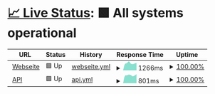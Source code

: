 # [📈 Live Status](https://Streckenkunde.github.io/Monitoring): <!--live status--> **🟩 All systems operational**

<!--start: status pages-->
<!-- This summary is generated by Upptime (https://github.com/upptime/upptime) -->
<!-- Do not edit this manually, your changes will be overwritten -->
<!-- prettier-ignore -->
| URL | Status | History | Response Time | Uptime |
| --- | ------ | ------- | ------------- | ------ |
| <img alt="" src="https://icons.duckduckgo.com/ip3/streckenkunde.digital.ico" height="13"> [Webseite](https://streckenkunde.digital) | 🟩 Up | [webseite.yml](https://github.com/Streckenkunde/Monitoring/commits/HEAD/history/webseite.yml) | <details><summary><img alt="Response time graph" src="./graphs/webseite/response-time-week.png" height="20"> 1266ms</summary><br><a href="https://Streckenkunde.github.io/Monitoring/history/webseite"><img alt="Response time 1243" src="https://img.shields.io/endpoint?url=https%3A%2F%2Fraw.githubusercontent.com%2FStreckenkunde%2FMonitoring%2FHEAD%2Fapi%2Fwebseite%2Fresponse-time.json"></a><br><a href="https://Streckenkunde.github.io/Monitoring/history/webseite"><img alt="24-hour response time 1328" src="https://img.shields.io/endpoint?url=https%3A%2F%2Fraw.githubusercontent.com%2FStreckenkunde%2FMonitoring%2FHEAD%2Fapi%2Fwebseite%2Fresponse-time-day.json"></a><br><a href="https://Streckenkunde.github.io/Monitoring/history/webseite"><img alt="7-day response time 1266" src="https://img.shields.io/endpoint?url=https%3A%2F%2Fraw.githubusercontent.com%2FStreckenkunde%2FMonitoring%2FHEAD%2Fapi%2Fwebseite%2Fresponse-time-week.json"></a><br><a href="https://Streckenkunde.github.io/Monitoring/history/webseite"><img alt="30-day response time 1243" src="https://img.shields.io/endpoint?url=https%3A%2F%2Fraw.githubusercontent.com%2FStreckenkunde%2FMonitoring%2FHEAD%2Fapi%2Fwebseite%2Fresponse-time-month.json"></a><br><a href="https://Streckenkunde.github.io/Monitoring/history/webseite"><img alt="1-year response time 1243" src="https://img.shields.io/endpoint?url=https%3A%2F%2Fraw.githubusercontent.com%2FStreckenkunde%2FMonitoring%2FHEAD%2Fapi%2Fwebseite%2Fresponse-time-year.json"></a></details> | <details><summary><a href="https://Streckenkunde.github.io/Monitoring/history/webseite">100.00%</a></summary><a href="https://Streckenkunde.github.io/Monitoring/history/webseite"><img alt="All-time uptime 100.00%" src="https://img.shields.io/endpoint?url=https%3A%2F%2Fraw.githubusercontent.com%2FStreckenkunde%2FMonitoring%2FHEAD%2Fapi%2Fwebseite%2Fuptime.json"></a><br><a href="https://Streckenkunde.github.io/Monitoring/history/webseite"><img alt="24-hour uptime 100.00%" src="https://img.shields.io/endpoint?url=https%3A%2F%2Fraw.githubusercontent.com%2FStreckenkunde%2FMonitoring%2FHEAD%2Fapi%2Fwebseite%2Fuptime-day.json"></a><br><a href="https://Streckenkunde.github.io/Monitoring/history/webseite"><img alt="7-day uptime 100.00%" src="https://img.shields.io/endpoint?url=https%3A%2F%2Fraw.githubusercontent.com%2FStreckenkunde%2FMonitoring%2FHEAD%2Fapi%2Fwebseite%2Fuptime-week.json"></a><br><a href="https://Streckenkunde.github.io/Monitoring/history/webseite"><img alt="30-day uptime 100.00%" src="https://img.shields.io/endpoint?url=https%3A%2F%2Fraw.githubusercontent.com%2FStreckenkunde%2FMonitoring%2FHEAD%2Fapi%2Fwebseite%2Fuptime-month.json"></a><br><a href="https://Streckenkunde.github.io/Monitoring/history/webseite"><img alt="1-year uptime 100.00%" src="https://img.shields.io/endpoint?url=https%3A%2F%2Fraw.githubusercontent.com%2FStreckenkunde%2FMonitoring%2FHEAD%2Fapi%2Fwebseite%2Fuptime-year.json"></a></details>
| <img alt="" src="https://icons.duckduckgo.com/ip3/streckenkunde.digital.ico" height="13"> [API](https://streckenkunde.digital/api) | 🟩 Up | [api.yml](https://github.com/Streckenkunde/Monitoring/commits/HEAD/history/api.yml) | <details><summary><img alt="Response time graph" src="./graphs/api/response-time-week.png" height="20"> 801ms</summary><br><a href="https://Streckenkunde.github.io/Monitoring/history/api"><img alt="Response time 790" src="https://img.shields.io/endpoint?url=https%3A%2F%2Fraw.githubusercontent.com%2FStreckenkunde%2FMonitoring%2FHEAD%2Fapi%2Fapi%2Fresponse-time.json"></a><br><a href="https://Streckenkunde.github.io/Monitoring/history/api"><img alt="24-hour response time 900" src="https://img.shields.io/endpoint?url=https%3A%2F%2Fraw.githubusercontent.com%2FStreckenkunde%2FMonitoring%2FHEAD%2Fapi%2Fapi%2Fresponse-time-day.json"></a><br><a href="https://Streckenkunde.github.io/Monitoring/history/api"><img alt="7-day response time 801" src="https://img.shields.io/endpoint?url=https%3A%2F%2Fraw.githubusercontent.com%2FStreckenkunde%2FMonitoring%2FHEAD%2Fapi%2Fapi%2Fresponse-time-week.json"></a><br><a href="https://Streckenkunde.github.io/Monitoring/history/api"><img alt="30-day response time 790" src="https://img.shields.io/endpoint?url=https%3A%2F%2Fraw.githubusercontent.com%2FStreckenkunde%2FMonitoring%2FHEAD%2Fapi%2Fapi%2Fresponse-time-month.json"></a><br><a href="https://Streckenkunde.github.io/Monitoring/history/api"><img alt="1-year response time 790" src="https://img.shields.io/endpoint?url=https%3A%2F%2Fraw.githubusercontent.com%2FStreckenkunde%2FMonitoring%2FHEAD%2Fapi%2Fapi%2Fresponse-time-year.json"></a></details> | <details><summary><a href="https://Streckenkunde.github.io/Monitoring/history/api">100.00%</a></summary><a href="https://Streckenkunde.github.io/Monitoring/history/api"><img alt="All-time uptime 100.00%" src="https://img.shields.io/endpoint?url=https%3A%2F%2Fraw.githubusercontent.com%2FStreckenkunde%2FMonitoring%2FHEAD%2Fapi%2Fapi%2Fuptime.json"></a><br><a href="https://Streckenkunde.github.io/Monitoring/history/api"><img alt="24-hour uptime 100.00%" src="https://img.shields.io/endpoint?url=https%3A%2F%2Fraw.githubusercontent.com%2FStreckenkunde%2FMonitoring%2FHEAD%2Fapi%2Fapi%2Fuptime-day.json"></a><br><a href="https://Streckenkunde.github.io/Monitoring/history/api"><img alt="7-day uptime 100.00%" src="https://img.shields.io/endpoint?url=https%3A%2F%2Fraw.githubusercontent.com%2FStreckenkunde%2FMonitoring%2FHEAD%2Fapi%2Fapi%2Fuptime-week.json"></a><br><a href="https://Streckenkunde.github.io/Monitoring/history/api"><img alt="30-day uptime 100.00%" src="https://img.shields.io/endpoint?url=https%3A%2F%2Fraw.githubusercontent.com%2FStreckenkunde%2FMonitoring%2FHEAD%2Fapi%2Fapi%2Fuptime-month.json"></a><br><a href="https://Streckenkunde.github.io/Monitoring/history/api"><img alt="1-year uptime 100.00%" src="https://img.shields.io/endpoint?url=https%3A%2F%2Fraw.githubusercontent.com%2FStreckenkunde%2FMonitoring%2FHEAD%2Fapi%2Fapi%2Fuptime-year.json"></a></details>

<!--end: status pages-->
